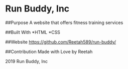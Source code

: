 # Run Buddy, Inc

##Purpose
A website that offers fitness training services

##Built With
*HTML
*CSS

##Website
https://github.com/Reetah589/run-buddy/

##Contribution
Made with Love by Reetah

2019 Run Buddy, Inc
